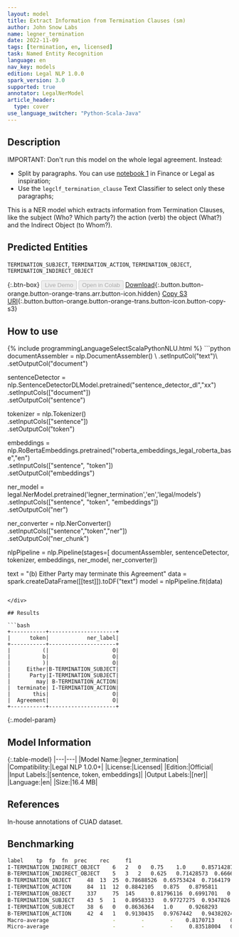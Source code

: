 ```yaml
---
layout: model
title: Extract Information from Termination Clauses (sm)
author: John Snow Labs
name: legner_termination
date: 2022-11-09
tags: [termination, en, licensed]
task: Named Entity Recognition
language: en
nav_key: models
edition: Legal NLP 1.0.0
spark_version: 3.0
supported: true
annotator: LegalNerModel
article_header:
  type: cover
use_language_switcher: "Python-Scala-Java"
---
```


## Description

IMPORTANT: Don't run this model on the whole legal agreement. Instead:
- Split by paragraphs. You can use [notebook 1](https://github.com/JohnSnowLabs/spark-nlp-workshop/tree/master/tutorials/Certification_Trainings_JSL) in Finance or Legal as inspiration;
- Use the `legclf_termination_clause` Text Classifier to select only these paragraphs; 

This is a NER model which extracts information from Termination Clauses, like the subject (Who? Which party?) the action (verb) the object (What?) and the Indirect Object (to Whom?).

## Predicted Entities

`TERMINATION_SUBJECT`, `TERMINATION_ACTION`, `TERMINATION_OBJECT`, `TERMINATION_INDIRECT_OBJECT`

{:.btn-box}
<button class="button button-orange" disabled>Live Demo</button>
<button class="button button-orange" disabled>Open in Colab</button>
[Download](https://s3.amazonaws.com/auxdata.johnsnowlabs.com/legal/models/legner_termination_en_1.0.0_3.0_1667988803376.zip){:.button.button-orange.button-orange-trans.arr.button-icon.hidden}
[Copy S3 URI](s3://auxdata.johnsnowlabs.com/legal/models/legner_termination_en_1.0.0_3.0_1667988803376.zip){:.button.button-orange.button-orange-trans.button-icon.button-copy-s3}

## How to use



<div class="tabs-box" markdown="1">
{% include programmingLanguageSelectScalaPythonNLU.html %}
```python
documentAssembler = nlp.DocumentAssembler() \
        .setInputCol("text")\
        .setOutputCol("document")
        
sentenceDetector = nlp.SentenceDetectorDLModel.pretrained("sentence_detector_dl","xx")\
        .setInputCols(["document"])\
        .setOutputCol("sentence")

tokenizer = nlp.Tokenizer()\
        .setInputCols(["sentence"])\
        .setOutputCol("token")

embeddings = nlp.RoBertaEmbeddings.pretrained("roberta_embeddings_legal_roberta_base","en") \
    .setInputCols(["sentence", "token"]) \
    .setOutputCol("embeddings")

ner_model = legal.NerModel.pretrained('legner_termination','en','legal/models')\
        .setInputCols(["sentence", "token", "embeddings"])\
        .setOutputCol("ner")

ner_converter = nlp.NerConverter()\
        .setInputCols(["sentence","token","ner"])\
        .setOutputCol("ner_chunk")

nlpPipeline = nlp.Pipeline(stages=[
        documentAssembler,
        sentenceDetector,
        tokenizer,
        embeddings,
        ner_model,
        ner_converter])

text = "(b) Either Party may terminate this Agreement"
data = spark.createDataFrame([[test]]).toDF("text")
model = nlpPipeline.fit(data)
```

</div>

## Results

```bash
+-----------+---------------------+
|      token|            ner_label|
+-----------+---------------------+
|          (|                    O|
|          b|                    O|
|          )|                    O|
|     Either|B-TERMINATION_SUBJECT|
|      Party|I-TERMINATION_SUBJECT|
|        may| B-TERMINATION_ACTION|
|  terminate| I-TERMINATION_ACTION|
|       this|                    O|
|  Agreement|                    O|
+-----------+---------------------+
```

{:.model-param}
## Model Information

{:.table-model}
|---|---|
|Model Name:|legner_termination|
|Compatibility:|Legal NLP 1.0.0+|
|License:|Licensed|
|Edition:|Official|
|Input Labels:|[sentence, token, embeddings]|
|Output Labels:|[ner]|
|Language:|en|
|Size:|16.4 MB|

## References

In-house annotations of CUAD dataset.

## Benchmarking

```bash
label	 tp	 fp	 fn	 prec	 rec	 f1
I-TERMINATION_INDIRECT_OBJECT	 6	 2	 0	 0.75	 1.0	 0.85714287
B-TERMINATION_INDIRECT_OBJECT	 5	 3	 2	 0.625	 0.71428573	 0.6666667
B-TERMINATION_OBJECT	 48	 13	 25	 0.78688526	 0.65753424	 0.7164179
I-TERMINATION_ACTION	 84	 11	 12	 0.8842105	 0.875	 0.8795811
I-TERMINATION_OBJECT	 337	 75	 145	 0.81796116	 0.6991701	 0.75391495
B-TERMINATION_SUBJECT	 43	 5	 1	 0.8958333	 0.97727275	 0.9347826
I-TERMINATION_SUBJECT	 38	 6	 0	 0.8636364	 1.0	 0.9268293
B-TERMINATION_ACTION	 42	 4	 1	 0.9130435	 0.9767442	 0.94382024
Macro-average	                 -        -        -    0.8170713     0.86250085  0.83917177
Micro-average	                 -        -        -     0.83518004   0.76425856  0.7981469
```
